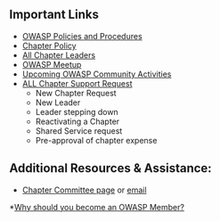 ## Important Links
* [OWASP Policies and Procedures](https://owasp.org/www-policy/)
* [Chapter Policy](https://owasp.org/www-policy/)
* [All Chapter Leaders](/chapters/leaders/)
* [OWASP Meetup](https://owasp.meetup.com)
* [Upcoming OWASP Community Activities](/chapters/events/)
* [ALL Chapter Support Request](https://owasporg.atlassian.net/servicedesk/customer/portal/8) 
  - New Chapter Request
  - New Leader
  - Leader stepping down
  - Reactivating a Chapter
  - Shared Service request
  - Pre-approval of chapter expense
## Additional Resources & Assistance:
* [Chapter Committee page](https://owasp.org/www-committee-chapter/) or [email](mailto:chapter-committee@owasp.org)

*[Why should you become an OWASP Member?](https://youtu.be/RrUQYkzdaos)
